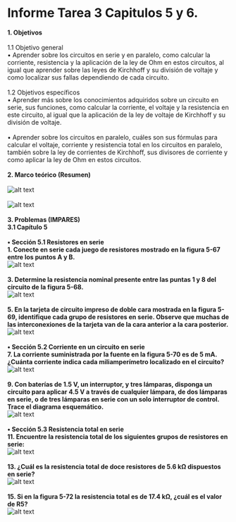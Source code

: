 # **Informe Tarea 3 Capitulos 5 y 6.**
**1. Objetivos** <br />  
1.1 Objetivo general<br />
•	Aprender sobre los circuitos en serie y en paralelo, como calcular la corriente, resistencia y la aplicación de la ley de Ohm en estos circuitos, al igual que aprender sobre las leyes de Kirchhoff y su división de voltaje y como localizar sus fallas dependiendo de cada circuito.<br /><br />
1.2 Objetivos específicos<br />
•	Aprender más sobre los conocimientos adquiridos sobre un circuito en serie, sus funciones, como calcular la corriente, el voltaje y la resistencia en este circuito, al igual que la aplicación de la ley de voltaje de Kirchhoff y su división de voltaje.<br /><br />
•	Aprender sobre los circuitos en paralelo, cuáles son sus fórmulas para calcular el voltaje, corriente y resistencia total en los circuitos en paralelo, también sobre la ley de corrientes de Kirchhoff, sus divisores de corriente y como aplicar la ley de Ohm en estos circuitos.<br /><br />
**2. Marco teórico (Resumen)**<br /><br />
![alt text](https://github.com/adtumbaco1/Informe-Tarea-3/blob/main/Teoria%20Cap%205.png)<br /><br />
![alt text](https://github.com/adtumbaco1/Informe-Tarea-3/blob/main/Teoria%20cap%206.png)<br /><br />
**3. Problemas (IMPARES)**<br />
**3.1  Capítulo 5**<br /><br />
**•	Sección 5.1 Resistores en serie**<br />
**1.	Conecte en serie cada juego de resistores mostrado en la figura 5-67 entre los puntos A y B.**<br />
![alt text](https://github.com/adtumbaco1/Informe-Tarea-3/blob/main/Ejercicio%201%20cap%205.PNG)<br /><br />
**3.	Determine la resistencia nominal presente entre las puntas 1 y 8 del circuito de la figura 5-68.**<br />
![alt text](https://github.com/adtumbaco1/Informe-Tarea-3/blob/main/Ejercicio%203%20cap%205.PNG)<br /><br />
**5.	En la tarjeta de circuito impreso de doble cara mostrada en la figura 5-69, identifique cada grupo de resistores en serie. Observe que muchas de las interconexiones de la tarjeta van de la cara anterior a la cara posterior.**<br />
![alt text](https://github.com/adtumbaco1/Informe-Tarea-3/blob/main/Ejercicio%205%20cap%205.PNG)<br /><br />
**•	Sección 5.2 Corriente en un circuito en serie**<br />
**7.	La corriente suministrada por la fuente en la figura 5-70 es de 5 mA. ¿Cuánta corriente indica cada miliamperímetro localizado en el circuito?**<br />
![alt text](https://github.com/adtumbaco1/Informe-Tarea-3/blob/main/Ejercicio%207%20cap%205.PNG)<br /><br />
**9.	Con baterías de 1.5 V, un interruptor, y tres lámparas, disponga un circuito para aplicar 4.5 V a través de cualquier lámpara, de dos lámparas en serie, o de tres lámparas en serie con un solo interruptor de control. Trace el diagrama esquemático.**<br />
![alt text](https://github.com/adtumbaco1/Informe-Tarea-3/blob/main/Ejercicio%209%20cap%205.PNG)<br /><br />
**•	Sección 5.3 Resistencia total en serie**<br />
**11.	Encuentre la resistencia total de los siguientes grupos de resistores en serie:**<br />
![alt text](https://github.com/adtumbaco1/Informe-Tarea-3/blob/main/Ejercicio%2011%20cap%205.PNG)<br /><br />
**13. ¿Cuál es la resistencia total de doce resistores de 5.6 kΩ dispuestos en serie?**<br />
![alt text](https://github.com/adtumbaco1/Informe-Tarea-3/blob/main/Ejercicio%2013%20cap%205.PNG)<br /><br />
**15. Si en la figura 5-72 la resistencia total es de 17.4 kΩ, ¿cuál es el valor de R5?**<br />
![alt text](https://github.com/adtumbaco1/Informe-Tarea-3/blob/main/Ejercicio%2015%20cap%205.PNG)<br /><br />
